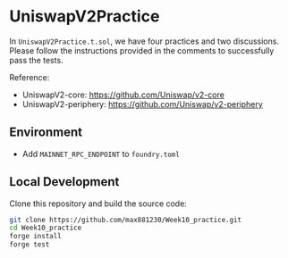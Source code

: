 # UniswapV2Practice
In `UniswapV2Practice.t.sol`, we have four practices and two discussions. Please follow the instructions provided in the comments to successfully pass the tests.

Reference:
- UniswapV2-core: https://github.com/Uniswap/v2-core
- UniswapV2-periphery: https://github.com/Uniswap/v2-periphery

## Environment
- Add `MAINNET_RPC_ENDPOINT` to `foundry.toml`

## Local Development
Clone this repository and build the source code:

```bash
git clone https://github.com/max881230/Week10_practice.git
cd Week10_practice
forge install
forge test
```

